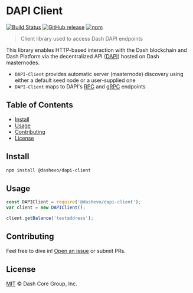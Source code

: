 # DAPI Client

[![Build Status](https://travis-ci.com/dashevo/dapi-client.svg?branch=master)](https://travis-ci.com/dashevo/dapi-client)
[![GitHub release](https://img.shields.io/github/release/dashevo/dapi-client.svg)](https://github.com/dashevo/dapi-client/releases)
[![npm](https://img.shields.io/npm/v/@dashevo/dapi-client.svg)](https://www.npmjs.com/package/@dashevo/dapi-client)

> Client library used to access Dash DAPI endpoints

This library enables HTTP-based interaction with the Dash blockchain and Dash
Platform via the decentralized API ([DAPI](https://github.com/dashevo/dapi))
hosted on Dash masternodes.

 - `DAPI-Client` provides automatic server (masternode) discovery using either a default seed node or a user-supplied one
 - `DAPI-Client` maps to DAPI's [RPC](https://github.com/dashevo/dapi/tree/master/lib/rpcServer/commands) and [gRPC](https://github.com/dashevo/dapi/tree/master/lib/grpcServer/handlers) endpoints

## Table of Contents
- [Install](#install)
- [Usage](#usage)
- [Contributing](#contributing)
- [License](#license)

## Install

```sh
npm install @dashevo/dapi-client
```

## Usage

```javascript
const DAPIClient = require('@dashevo/dapi-client');
var client = new DAPIClient();

client.getBalance('testaddress');
```

## Contributing

Feel free to dive in! [Open an issue](https://github.com/dashevo/dapi-client/issues/new) or submit PRs.

## License

[MIT](LICENSE) &copy; Dash Core Group, Inc.

